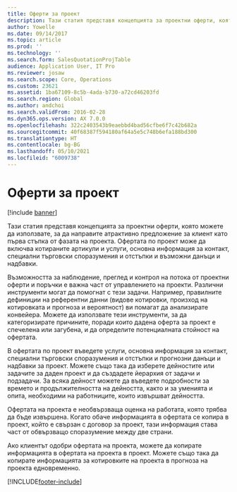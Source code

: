 ```yaml
---
title: Оферти за проект
description: Тази статия представя концепцията за проектни оферти, която можете да използвате, за да направите атрактивно предложение за клиент като първа стъпка от фазата на проекта. Офертата по проект може да включва котираните артикули и услуги, основна информация за контакт, специални търговски споразумения и отстъпки и възможни данъци и надбавки.
author: Yowelle
ms.date: 09/14/2017
ms.topic: article
ms.prod: ''
ms.technology: ''
ms.search.form: SalesQuotationProjTable
audience: Application User, IT Pro
ms.reviewer: josaw
ms.search.scope: Core, Operations
ms.custom: 23621
ms.assetid: 1ba67109-8c5b-4ada-b730-a72cd46203fd
ms.search.region: Global
ms.author: andchoi
ms.search.validFrom: 2016-02-28
ms.dyn365.ops.version: AX 7.0.0
ms.openlocfilehash: 322c2403543b9eaebbd4bad56cfbe6f7c42b682a
ms.sourcegitcommit: 40f68387f594180af64a5e5c748b6efa188bd300
ms.translationtype: HT
ms.contentlocale: bg-BG
ms.lasthandoff: 05/10/2021
ms.locfileid: "6009738"
---
```

# <a name="project-quotations"></a>Оферти за проект

[!include [banner](../includes/banner.md)]

Тази статия представя концепцията за проектни оферти, която можете да използвате, за да направите атрактивно предложение за клиент като първа стъпка от фазата на проекта. Офертата по проект може да включва котираните артикули и услуги, основна информация за контакт, специални търговски споразумения и отстъпки и възможни данъци и надбавки. 

Възможността за наблюдение, преглед и контрол на потока от проектни оферти и поръчки е важна част от управлението на проекти. Различни инструменти могат да помогнат с тези задачи. Например, правилните дефиниции на референтни данни (видове котировки, произход на котировката и прогноза и вероятност) ви помагат да анализирате конвейера. Можете да използвате тези инструменти, за да категоризирате причините, поради които дадена оферта за проект е спечелена или загубена, и да определите потенциалната стойност на офертата. 

В офертата по проект въведете услуги, основна информация за контакт, специални търговски споразумения и отстъпки и прогнозни данъци и надбавки за проект. Можете също така да изберете дейностите или задачите за даден проект и да създадете йерархия от задачи и подзадачи. За всяка дейност можете да въведете подробности за времето и продължителността на дейността, както и за уменията и опита, необходими на работниците, които извършват дейността. 

Офертата на проекта е необвързваща оценка на работата, която трябва да бъде извършена. Когато обаче информацията в офертата се копира в проект, който е свързан с договор за проект, тази информация става част от обвързващо споразумение между две страни. 

Ако клиентът одобри офертата на проекта, можете да копирате информацията в офертата на проекта в проект. Можете също така да копирате информацията за котировките на проекта в прогноза на проекта едновременно.





[!INCLUDE[footer-include](../includes/footer-banner.md)]